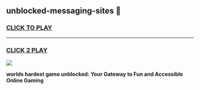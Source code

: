 
## unblocked-messaging-sites 👋
<h3>
<a href="https://premium.freeplayer.one?title=unblocked-messaging-sites&ref=14F">CLICK TO PLAY</a></h3>
<hr>

<h3>
<a href="https://premium.freeplayer.one?title=unblocked-messaging-sites&ref=14F">CLICK 2 PLAY</a>
  
</h3>

<a href="https://premium.freeplayer.one?title=unblocked-messaging-sites&ref=12F/"><img src="https://clearcache.store/games.png"></a>


**worlds hardest game unblocked: Your Gateway to Fun and Accessible Online Gaming**
